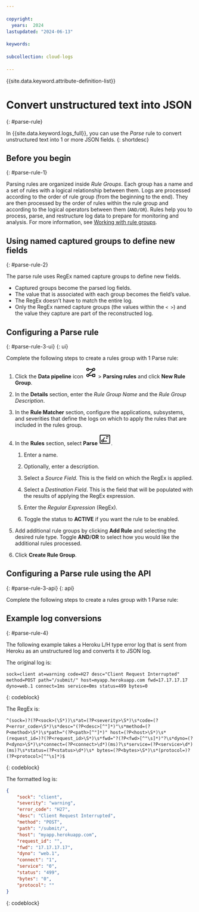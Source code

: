 ```yaml
---

copyright:
  years:  2024
lastupdated: "2024-06-13"

keywords:

subcollection: cloud-logs

---
```


{{site.data.keyword.attribute-definition-list}}


# Convert unstructured text into JSON
{: #parse-rule}

In {{site.data.keyword.logs_full}}, you can use the *Parse* rule to convert unstructured text into 1 or more JSON fields.
{: shortdesc}


## Before you begin
{: #parse-rule-1}

Parsing rules are organized inside *Rule Groups*. Each group has a name and a set of rules with a logical relationship between them. Logs are processed according to the order of rule group (from the beginning to the end). They are then processed by the order of rules within the rule group and according to the logical operators between them (`AND/OR`). Rules help you to process, parse, and restructure log data to prepare for monitoring and analysis. For more information, see [Working with rule groups](/docs/cloud-logs?topic=cloud-logs-rules_groups).


## Using named captured groups to define new fields
{: #parse-rule-2}

The parse rule uses RegEx named capture groups to define new fields.

- Captured groups become the parsed log fields.
- The value that is associated with each group becomes the field’s value.
- The RegEx doesn’t have to match the entire log.
- Only the RegEx named capture groups (the values within the `< >`) and the value they capture are part of the reconstructed log.


## Configuring a Parse rule
{: #parse-rule-3-ui}
{: ui}

Complete the following steps to create a rules group with 1 Parse rule:

1. Click the **Data pipeline** icon ![Data pipeline icon](/icons/data-pipeline.svg "Data pipeline") > **Parsing rules** and click **New Rule Group**.

2. In the **Details** section, enter the *Rule Group Name* and the *Rule Group Description*.

3. In the **Rule Matcher** section, configure the applications, subsystems, and severities that define the logs on which to apply the rules that are included in the rules group.

4. In the **Rules** section, select **Parse** ![Parse parsing rule icon](/icons/PARSE.svg "Parse").

    1. Enter a name.

    2. Optionally, enter a description.

    3. Select a *Source Field*. This is the field on which the RegEx is applied.

    4. Select a *Destination Field*. This is the field that will be populated with the results of applying the RegEx expression.

    5. Enter the *Regular Expression* (RegEx).

    6. Toggle the status to **ACTIVE** if you want the rule to be enabled.

5. Add additional rule groups by clicking **Add Rule** and selecting the desired rule type. Toggle **AND**/**OR** to select how you would like the additional rules processed.

6. Click **Create Rule Group**.


## Configuring a Parse rule using the API
{: #parse-rule-3-api}
{: api}

Complete the following steps to create a rules group with 1 Parse rule:



## Example log conversions
{: #parse-rule-4}

The following example takes a Heroku L/H type error log that is sent from Heroku as an unstructured log and converts it to JSON log.

The original log is:

```text
sock=client at=warning code=H27 desc="Client Request Interrupted" method=POST path="/submit/" host=myapp.herokuapp.com fwd=17.17.17.17 dyno=web.1 connect=1ms service=0ms status=499 bytes=0
```
{: codeblock}

The RegEx is:

```text
^(sock=)?(?P<sock>(\S*))\s*at=(?P<severity>\S*)\s*code=(?P<error_code>\S*)\s*desc="(?P<desc>[^"]*)"\s*method=(?P<method>\S*)\s*path="(?P<path>[^"]*)" host=(?P<host>\S*)\s* (request_id=)?(?P<request_id>\S*)\s*fwd="?(?P<fwd>[^"\s]*)"?\s*dyno=(?P<dyno>\S*)\s*connect=(?P<connect>\d*)(ms)?\s*service=(?P<service>\d*)(ms)?\s*status=(?P<status>\d*)\s* bytes=(?P<bytes>\S*)\s*(protocol=)?(?P<protocol>[^"\s]*)$
```
{: codeblock}

The formatted log is:

```json
{
    "sock": "client",
    "severity": "warning",
    "error_code": "H27",
    "desc": "Client Request Interrupted",
    "method": "POST",
    "path": "/submit/",
    "host": "myapp.herokuapp.com",
    "request_id": "",
    "fwd": "17.17.17.17",
    "dyno": "web.1",
    "connect": "1",
    "service": "0",
    "status": "499",
    "bytes": "0",
    "protocol": ""
}
```
{: codeblock}
